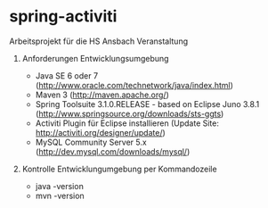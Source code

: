 spring-activiti
===============

Arbeitsprojekt für die HS Ansbach Veranstaltung

1) Anforderungen Entwicklungsumgebung
   - Java SE 6 oder 7 (http://www.oracle.com/technetwork/java/index.html)
   - Maven 3 (http://maven.apache.org/)
   - Spring Toolsuite 3.1.0.RELEASE - based on Eclipse Juno 3.8.1 (http://www.springsource.org/downloads/sts-ggts)
   - Activiti Plugin für Eclipse installieren (Update Site: http://activiti.org/designer/update/)
   - MySQL Community Server 5.x (http://dev.mysql.com/downloads/mysql/)
   
2) Kontrolle Entwicklungumgebung per Kommandozeile
   - java -version
   - mvn -version